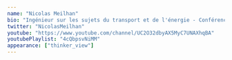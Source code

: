 ```yaml
---
name: "Nicolas Meilhan"
bio: "Ingénieur sur les sujets du transport et de l'énergie - Conférencier."
twitter: "NicolasMeilhan"
youtube: "https://www.youtube.com/channel/UC2O32dbyAX5MyC7UNAXhqBA"
youtubePlaylist: "4cQbpsvNiMM"
appearance: ["thinker_view"]
---
```

